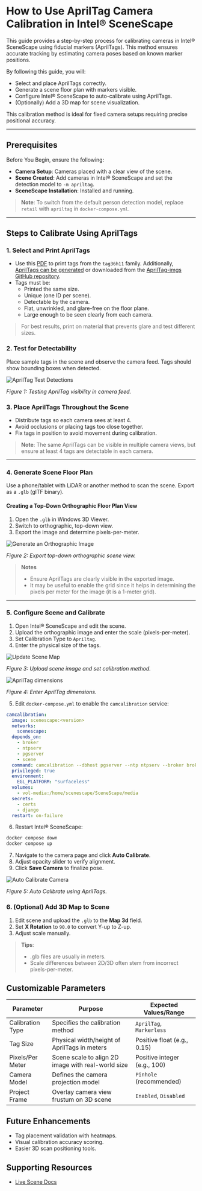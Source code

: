 # How to Use AprilTag Camera Calibration in Intel® SceneScape

This guide provides a step-by-step process for calibrating cameras in Intel® SceneScape using fiducial markers (AprilTags). This method ensures accurate tracking by estimating camera poses based on known marker positions.

By following this guide, you will:

- Select and place AprilTags correctly.
- Generate a scene floor plan with markers visible.
- Configure Intel® SceneScape to auto-calibrate using AprilTags.
- (Optionally) Add a 3D map for scene visualization.

This calibration method is ideal for fixed camera setups requiring precise positional accuracy.

---

## Prerequisites

Before You Begin, ensure the following:

- **Camera Setup**: Cameras placed with a clear view of the scene.
- **Scene Created**: Add cameras in Intel® SceneScape and set the detection model to `-m apriltag`.
- **SceneScape Installation**: Installed and running.

> **Note**: To switch from the default person detection model, replace `retail` with `apriltag` in `docker-compose.yml`.

---

## Steps to Calibrate Using AprilTags

### 1. Select and Print AprilTags

- Use this [PDF](files/tag36h11.pdf) to print tags from the `tag36h11` family. Additionally, [AprilTags can be generated](https://github.com/AprilRobotics/apriltag) or downloaded from the [AprilTag-imgs GitHub repository](https://github.com/AprilRobotics/apriltag-imgs).
- Tags must be:
  - Printed the same size.
  - Unique (one ID per scene).
  - Detectable by the camera.
  - Flat, unwrinkled, and glare-free on the floor plane.
  - Large enough to be seen clearly from each camera.

> For best results, print on material that prevents glare and test different sizes.

### 2. Test for Detectability

Place sample tags in the scene and observe the camera feed. Tags should show bounding boxes when detected.

![AprilTag Test Detections](images/ui/test-apriltags.png)

_Figure 1: Testing AprilTag visibility in camera feed._

### 3. Place AprilTags Throughout the Scene

- Distribute tags so each camera sees at least 4.
- Avoid occlusions or placing tags too close together.
- Fix tags in position to avoid movement during calibration.

> **Note**: The same AprilTags can be visible in multiple camera views, but ensure at least 4 tags are detectable in each camera.

---

### 4. Generate Scene Floor Plan

Use a phone/tablet with LiDAR or another method to scan the scene. Export as a `.glb` (glTF binary).

#### Creating a Top-Down Orthographic Floor Plan View

1. Open the `.glb` in Windows 3D Viewer.
2. Switch to orthographic, top-down view.
3. Export the image and determine pixels-per-meter.

![Generate an Orthographic Image](images/ui/ortho-view.png)

_Figure 2: Export top-down orthographic scene view._

> **Notes**
>
> - Ensure AprilTags are clearly visible in the exported image.
> - It may be useful to enable the grid since it helps in determining the pixels per meter for the image (it is a 1-meter grid).

---

### 5. Configure Scene and Calibrate

1. Open Intel® SceneScape and edit the scene.
2. Upload the orthographic image and enter the scale (pixels-per-meter).
3. Set Calibration Type to `Apriltag`.
4. Enter the physical size of the tags.

![Update Scene Map](images/ui/update-scene-map.png)

_Figure 3: Upload scene image and set calibration method._

![AprilTag dimensions](images/apriltag-dimensions.png)

_Figure 4: Enter AprilTag dimensions._

5. Edit `docker-compose.yml` to enable the `camcalibration` service:

```yaml
camcalibration:
  image: scenescape:<version>
  networks:
    scenescape:
  depends_on:
    - broker
    - ntpserv
    - pgserver
    - scene
  command: camcalibration --dbhost pgserver --ntp ntpserv --broker broker.scenescape.intel.com
  privileged: true
  environment:
    EGL_PLATFORM: "surfaceless"
  volumes:
    - vol-media:/home/scenescape/SceneScape/media
  secrets:
    - certs
    - django
  restart: on-failure
```

6. Restart Intel® SceneScape:

```bash
docker compose down
docker compose up
```

7. Navigate to the camera page and click **Auto Calibrate**.
8. Adjust opacity slider to verify alignment.
9. Click **Save Camera** to finalize pose.

![Auto Calibrate Camera](images/ui/auto-calibrate.png)

_Figure 5: Auto Calibrate using AprilTags._

### 6. (Optional) Add 3D Map to Scene

1. Edit scene and upload the `.glb` to the **Map 3d** field.
2. Set **X Rotation** to `90.0` to convert Y-up to Z-up.
3. Adjust scale manually.

> **Tips**:
>
> - .glb files are usually in meters.
> - Scale differences between 2D/3D often stem from incorrect pixels-per-meter.

## Customizable Parameters

| Parameter        | Purpose                                            | Expected Values/Range        |
| ---------------- | -------------------------------------------------- | ---------------------------- |
| Calibration Type | Specifies the calibration method                   | `AprilTag`, `Markerless`     |
| Tag Size         | Physical width/height of AprilTags in meters       | Positive float (e.g., 0.15)  |
| Pixels/Per Meter | Scene scale to align 2D image with real-world size | Positive integer (e.g., 100) |
| Camera Model     | Defines the camera projection model                | `Pinhole` (recommended)      |
| Project Frame    | Overlay camera view frustum on 3D scene            | `Enabled`, `Disabled`        |

## Future Enhancements

- Tag placement validation with heatmaps.
- Visual calibration accuracy scoring.
- Easier 3D scan positioning tools.

## Supporting Resources

- [Live Scene Docs](How-to-create-new-scene.md)
